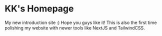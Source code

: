 # KK's Homepage
My new introduction site :) Hope you guys like it! This is also the first time polishing my website with newer tools like NextJS and TailwindCSS.

